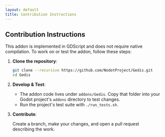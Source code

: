```yaml
---
layout: default
title: Contribution Instructions
---
```


## Contribution Instructions

This addon is implemented in GDScript and does not require native compilation. To work on or test the addon, follow these steps:

1.  **Clone the repository**:

    ```sh
    git clone --recursive https://github.com/NodotProject/Gedis.git
    cd Gedis
    ```

2.  **Develop & Test**:

    - The addon code lives under `addons/Gedis`. Copy that folder into your Godot project's `addons` directory to test changes.
    - Run the project's test suite with `./run_tests.sh`.

3.  **Contribute**:

    Create a branch, make your changes, and open a pull request describing the work.
